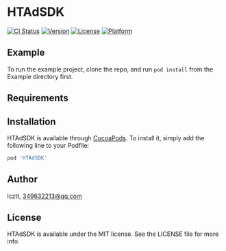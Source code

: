 # HTAdSDK

[![CI Status](https://img.shields.io/travis/lcztt/HTAdSDK.svg?style=flat)](https://travis-ci.org/lcztt/HTAdSDK)
[![Version](https://img.shields.io/cocoapods/v/HTAdSDK.svg?style=flat)](https://cocoapods.org/pods/HTAdSDK)
[![License](https://img.shields.io/cocoapods/l/HTAdSDK.svg?style=flat)](https://cocoapods.org/pods/HTAdSDK)
[![Platform](https://img.shields.io/cocoapods/p/HTAdSDK.svg?style=flat)](https://cocoapods.org/pods/HTAdSDK)

## Example

To run the example project, clone the repo, and run `pod install` from the Example directory first.

## Requirements

## Installation

HTAdSDK is available through [CocoaPods](https://cocoapods.org). To install
it, simply add the following line to your Podfile:

```ruby
pod 'HTAdSDK'
```

## Author

lcztt, 349632213@qq.com

## License

HTAdSDK is available under the MIT license. See the LICENSE file for more info.
